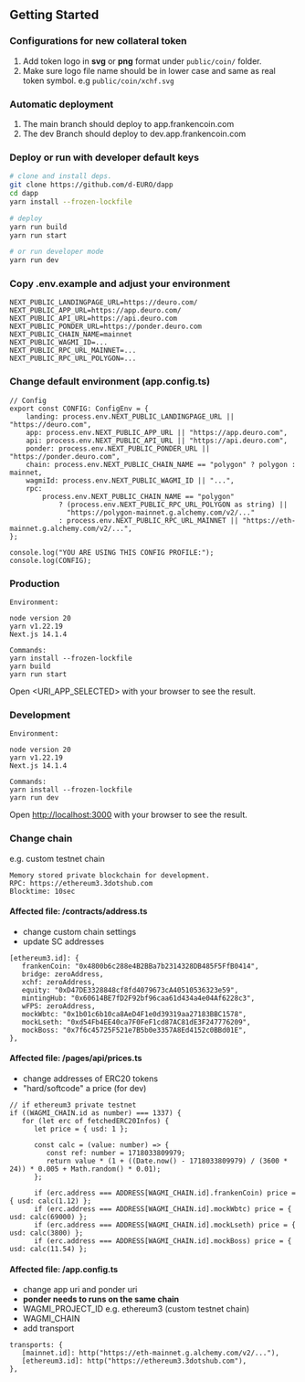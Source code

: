 ## Getting Started

### Configurations for new collateral token

1. Add token logo in **svg** or **png** format under `public/coin/` folder.
2. Make sure logo file name should be in lower case and same as real token symbol.
   e.g `public/coin/xchf.svg`

### Automatic deployment

1. The main branch should deploy to app.frankencoin.com
2. The dev Branch should deploy to dev.app.frankencoin.com

### Deploy or run with developer default keys

```Bash
# clone and install deps.
git clone https://github.com/d-EURO/dapp
cd dapp
yarn install --frozen-lockfile

# deploy
yarn run build
yarn run start

# or run developer mode
yarn run dev
```

### Copy .env.example and adjust your environment

```TS
NEXT_PUBLIC_LANDINGPAGE_URL=https://deuro.com/
NEXT_PUBLIC_APP_URL=https://app.deuro.com/
NEXT_PUBLIC_API_URL=https://api.deuro.com
NEXT_PUBLIC_PONDER_URL=https://ponder.deuro.com
NEXT_PUBLIC_CHAIN_NAME=mainnet
NEXT_PUBLIC_WAGMI_ID=...
NEXT_PUBLIC_RPC_URL_MAINNET=...
NEXT_PUBLIC_RPC_URL_POLYGON=...
```

### Change default environment (app.config.ts)

```TS
// Config
export const CONFIG: ConfigEnv = {
	landing: process.env.NEXT_PUBLIC_LANDINGPAGE_URL || "https://deuro.com",
	app: process.env.NEXT_PUBLIC_APP_URL || "https://app.deuro.com",
	api: process.env.NEXT_PUBLIC_API_URL || "https://api.deuro.com",
	ponder: process.env.NEXT_PUBLIC_PONDER_URL || "https://ponder.deuro.com",
	chain: process.env.NEXT_PUBLIC_CHAIN_NAME == "polygon" ? polygon : mainnet,
	wagmiId: process.env.NEXT_PUBLIC_WAGMI_ID || "...",
	rpc:
		process.env.NEXT_PUBLIC_CHAIN_NAME == "polygon"
			? (process.env.NEXT_PUBLIC_RPC_URL_POLYGON as string) ||
			  "https://polygon-mainnet.g.alchemy.com/v2/..."
			: process.env.NEXT_PUBLIC_RPC_URL_MAINNET || "https://eth-mainnet.g.alchemy.com/v2/...",
};

console.log("YOU ARE USING THIS CONFIG PROFILE:");
console.log(CONFIG);
```

### Production

```
Environment:

node version 20
yarn v1.22.19
Next.js 14.1.4

Commands:
yarn install --frozen-lockfile
yarn build
yarn run start
```

Open <URI_APP_SELECTED> with your browser to see the result.

### Development

```
Environment:

node version 20
yarn v1.22.19
Next.js 14.1.4

Commands:
yarn install --frozen-lockfile
yarn run dev
```

Open [http://localhost:3000](http://localhost:3000) with your browser to see the result.

### Change chain

e.g. custom testnet chain

```
Memory stored private blockchain for development.
RPC: https://ethereum3.3dotshub.com
Blocktime: 10sec
```

#### Affected file: /contracts/address.ts

-   change custom chain settings
-   update SC addresses

```
[ethereum3.id]: {
   frankenCoin: "0x4800b6c288e4B2BBa7b2314328DB485F5FfB0414",
   bridge: zeroAddress,
   xchf: zeroAddress,
   equity: "0xD47DE3328848cf8fd4079673cA40510536323e59",
   mintingHub: "0x60614BE7fD2F92bf96caa61d434a4e04Af6228c3",
   wFPS: zeroAddress,
   mockWbtc: "0x1b01c6b10ca8AeD4F1e0d39319aa27183BBC1578",
   mockLseth: "0xd54Fb4EE40ca7F0FeF1cd87AC81dE3F247776209",
   mockBoss: "0x7f6c45725F521e7B5b0e3357A8Ed4152c0BBd01E",
},
```

#### Affected file: /pages/api/prices.ts

-   change addresses of ERC20 tokens
-   "hard/softcode" a price (for dev)

```
// if ethereum3 private testnet
if ((WAGMI_CHAIN.id as number) === 1337) {
   for (let erc of fetchedERC20Infos) {
      let price = { usd: 1 };

      const calc = (value: number) => {
         const ref: number = 1718033809979;
         return value * (1 + ((Date.now() - 1718033809979) / (3600 * 24)) * 0.005 + Math.random() * 0.01);
      };

      if (erc.address === ADDRESS[WAGMI_CHAIN.id].frankenCoin) price = { usd: calc(1.12) };
      if (erc.address === ADDRESS[WAGMI_CHAIN.id].mockWbtc) price = { usd: calc(69000) };
      if (erc.address === ADDRESS[WAGMI_CHAIN.id].mockLseth) price = { usd: calc(3800) };
      if (erc.address === ADDRESS[WAGMI_CHAIN.id].mockBoss) price = { usd: calc(11.54) };
```

#### Affected file: /app.config.ts

-   change app uri and ponder uri
-   **ponder needs to runs on the same chain**
-   WAGMI_PROJECT_ID e.g. ethereum3 (custom testnet chain)
-   WAGMI_CHAIN
-   add transport

```
transports: {
   [mainnet.id]: http("https://eth-mainnet.g.alchemy.com/v2/..."),
   [ethereum3.id]: http("https://ethereum3.3dotshub.com"),
},
```
